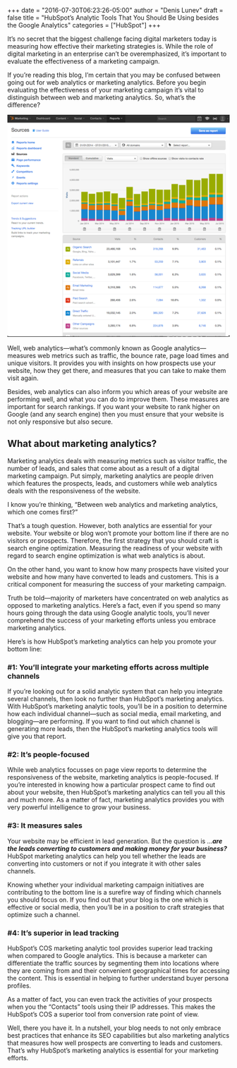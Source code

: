 +++
date = "2016-07-30T06:23:26-05:00"
author = "Denis Lunev"
draft = false
title = "HubSpot’s Analytic Tools That You Should Be Using besides the Google Analytics"
categories = ["HubSpot"]
+++

It’s no secret that the biggest challenge facing digital marketers today
is measuring how effective their marketing strategies is. While the role
of digital marketing in an enterprise can’t be overemphasized, it’s
important to evaluate the effectiveness of a marketing campaign.

If you’re reading this blog, I’m certain that you may be confused
between going out for web analytics or marketing analytics. Before you
begin evaluating the effectiveness of your marketing campaign it’s vital
to distinguish between web and marketing analytics. So, what’s the
difference?

<img src="/img/2016-07-30-analytics/image1.png" class="blog-image" />

Well, web analytics—what’s commonly known as Google analytics—measures
web metrics such as traffic, the bounce rate, page load times and unique
visitors. It provides you with insights on how prospects use your
website, how they get there, and measures that you can take to make them
visit again.

Besides, web analytics can also inform you which areas of your website
are performing well, and what you can do to improve them. These measures
are important for search rankings. If you want your website to rank
higher on Google (and any search engine) then you must ensure that your
website is not only responsive but also secure.

What about marketing analytics?
-------------------------------

Marketing analytics deals with measuring metrics such as visitor
traffic, the number of leads, and sales that come about as a result of a
digital marketing campaign. Put simply, marketing analytics are people
driven which features the prospects, leads, and customers while web
analytics deals with the responsiveness of the website.

I know you’re thinking, “Between web analytics and marketing analytics,
which one comes first?”

That’s a tough question. However, both analytics are essential for your
website. Your website or blog won’t promote your bottom line if there
are no visitors or prospects. Therefore, the first strategy that you
should craft is search engine optimization. Measuring the readiness of
your website with regard to search engine optimization is what web
analytics is about.

On the other hand, you want to know how many prospects have visited your
website and how many have converted to leads and customers. This is a
critical component for measuring the success of your marketing campaign.

Truth be told—majority of marketers have concentrated on web analytics
as opposed to marketing analytics. Here’s a fact, even if you spend so
many hours going through the data using Google analytic tools, you’ll
never comprehend the success of your marketing efforts unless you
embrace marketing analytics.

Here’s is how HubSpot’s marketing analytics can help you promote your
bottom line:

### \#1: You’ll integrate your marketing efforts across multiple channels

If you’re looking out for a solid analytic system that can help you
integrate several channels, then look no further than HubSpot’s
marketing analytics. With HubSpot’s marketing analytic tools, you’ll be
in a position to determine how each individual channel—such as social
media, email marketing, and blogging—are performing. If you want to find
out which channel is generating more leads, then the HubSpot’s marketing
analytics tools will give you that report.

### \#2: It’s people-focused

While web analytics focusses on page view reports to determine the
responsiveness of the website, marketing analytics is people-focused. If
you’re interested in knowing how a particular prospect came to find out
about your website, then HubSpot’s marketing analytics can tell you all
this and much more. As a matter of fact, marketing analytics provides
you with very powerful intelligence to grow your business.

### \#3: It measures sales

Your website may be efficient in lead generation. But the question is
…***are the leads converting to customers and making money for your
business?*** HubSpot marketing analytics can help you tell whether the
leads are converting into customers or not if you integrate it with
other sales channels.

Knowing whether your individual marketing campaign initiatives are
contributing to the bottom line is a surefire way of finding which
channels you should focus on. If you find out that your blog is the one
which is effective or social media, then you’ll be in a position to
craft strategies that optimize such a channel.

### \#4: It’s superior in lead tracking

HubSpot’s COS marketing analytic tool provides superior lead tracking
when compared to Google analytics. This is because a marketer can
differentiate the traffic sources by segmenting them into locations
where they are coming from and their convenient geographical times for
accessing the content. This is essential in helping to further
understand buyer persona profiles.

As a matter of fact, you can even track the activities of your prospects
when you the “Contacts” tools using their IP addresses. This makes the
HubSpot’s COS a superior tool from conversion rate point of view.

Well, there you have it. In a nutshell, your blog needs to not only
embrace best practices that enhance its SEO capabilities but also
marketing analytics that measures how well prospects are converting to
leads and customers. That’s why HubSpot’s marketing analytics is
essential for your marketing efforts.


